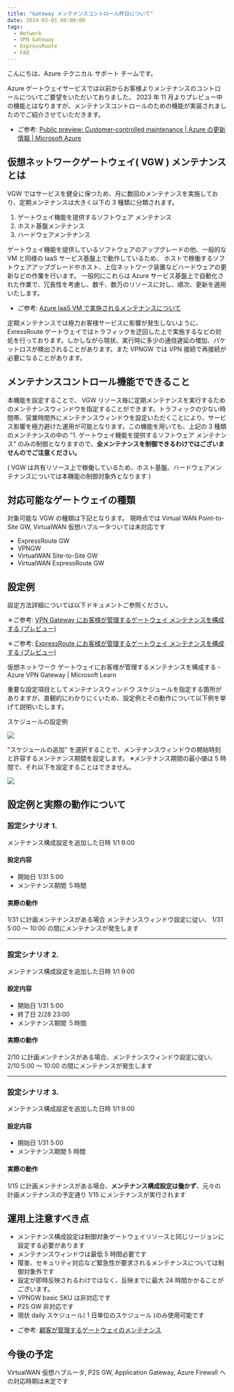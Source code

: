 ```yaml
---
title: "Gateway メンテナンスコントロール昨日について"
date: 2024-03-01 00:00:00
tags:
  - Network
  - VPN Gateway
  - ExpressRoute
  - FAQ
---
```


こんにちは、Azure テクニカル サポート チームです。

Azure ゲートウェイサービスでは以前からお客様よりメンテナンスのコントロールについてご要望をいただいておりました。
2023 年 11 月よりプレビュー中の機能とはなりますが、メンテナンスコントロールのための機能が実装されましたのでご紹介させていただきます。

* ご参考: [Public preview: Customer-controlled maintenance | Azure の更新情報 | Microsoft Azure](https://azure.microsoft.com/ja-jp/updates/public-preview-customercontrolled-maintenance/)

## 仮想ネットワークゲートウェイ( VGW ) メンテナンスとは
VGW ではサービスを健全に保つため、月に数回のメンテナンスを実施しており、定期メンテナンスは大きく以下の 3 種類に分類されます。

1. ゲートウェイ機能を提供するソフトウェア メンテナンス
2. ホスト基盤メンテナンス 
3. ハードウェアメンテナンス

ゲートウェイ機能を提供しているソフトウェアのアップグレードの他、一般的な VM と同様の IaaS サービス基盤上で動作しているため、
ホストで稼働するソフトウェアアップグレードやホスト、上位ネットワーク装置などハードウェアの更新などの作業を行います。
一般的にこれらは Azure サービス基盤上で自動化された作業で、冗長性を考慮し、数千、数万のリソースに対し、順次、更新を適用いたします。

* ご参考: [Azure IaaS VM で実施されるメンテナンスについて](https://jpaztech.github.io/blog/vm/vm-maintenance/)


定期メンテナンスでは極力お客様サービスに影響が発生しないように、ExressRoute ゲートウェイではトラフィックを迂回した上で実施するなどの対処を行っております。しかしながら現状、実行時に多少の通信遅延の増加、パケットロスが検出されることがあります。また VPNGW では VPN 接続で再接続が必要になることがあります。

## メンテナンスコントロール機能でできること
本機能を設定することで、 VGW リソース毎に定期メンテナンスを実行するためのメンテナンスウィンドウを指定することができます。トラフィックの少ない時間帯、営業時間外にメンテナンスウィンドウを設定いただくことにより、サービス影響を極力避けた運用が可能となります。この機能を用いても、上記の 3 種類のメンテナンスの中の "1. ゲートウェイ機能を提供するソフトウェア メンテナンス” のみの制御となりますので、**全メンテナンスを制御できるわけではございませんのでご注意ください。**

( VGW は共有リソース上で稼働しているため、ホスト基盤、ハードウェアメンテナンスについては本機能の制御対象外となります )

## 対応可能なゲートウェイの種類
対象可能な VGW の種類は下記となります。
現時点では Virtual WAN Point-to-Site GW, VirtualWAN 仮想ハブルータついては未対応です

- ExpressRoute GW
- VPNGW
- VirtualWAN Site-to-Site GW
- VirtualWAN ExpressRoute GW

## 設定例
設定方法詳細については以下ドキュメントご参照ください。

＊ご参考: [VPN Gateway にお客様が管理するゲートウェイ メンテナンスを構成する (プレビュー)](https://learn.microsoft.com/ja-jp/azure/vpn-gateway/customer-controlled-gateway-maintenance)

＊ご参考: [ExpressRoute にお客様が管理するゲートウェイ メンテナンスを構成する (プレビュー)](https://learn.microsoft.com/ja-jp/azure/expressroute/customer-controlled-gateway-maintenance)

仮想ネットワーク ゲートウェイにお客様が管理するメンテナンスを構成する - Azure VPN Gateway | Microsoft Learn

重要な設定項目としてメンテナンスウィンドウ スケジュールを指定する箇所がありますが、直観的にわかりにくいため、設定例とその動作について以下例を挙げて説明いたします。

スケジュールの設定例

![](./gw-maintenance/maintenance_control_1.png) 

"スケジュールの追加" を選択することで、メンテナンスウィンドウの開始時刻と許容するメンテナンス期間を設定します。
※メンテナンス期間の最小値は 5 時間で、それ以下を設定することはできません。

![](./gw-maintenance/maintenance_control_2.png) 

## 設定例と実際の動作について

### 設定シナリオ 1.
メンテナンス構成設定を追加した日時 1/1 9:00

#### 設定内容
- 開始日 1/31 5:00 
- メンテナンス期間 ５時間

#### 実際の動作
1/31 に計画メンテナンスがある場合
メンテナンスウィンドウ設定に従い、 1/31 5:00 ～ 10:00 の間にメンテナンスが発生します

---

### 設定シナリオ 2. 
メンテナンス構成設定を追加した日時 1/1 9:00

#### 設定内容
- 開始日 1/31 5:00 
- 終了日 2/28 23:00
- メンテナンス期間 ５時間

#### 実際の動作
2/10 に計画メンテナンスがある場合、メンテナンスウィンドウ設定に従い、 2/10 5:00 ～ 10:00 の間にメンテナンスが発生します

---

### 設定シナリオ 3.
メンテナンス構成設定を追加した日時 1/1 9:00

#### 設定内容
- 開始日 1/31 5:00 
- メンテナンス期間 5 時間

#### 実際の動作
1/15 に計画メンテナンスがある場合、**メンテナンス構成設定は働かず**、元々の計画メンテナンスの予定通り 1/15 にメンテナンスが実行されます

## 運用上注意すべき点
- メンテナンス構成設定は制御対象ゲートウェイリソースと同じリージョンに設定する必要があります
- メンテナンスウィンドウは最低 5 時間必要です
- 障害、セキュリティ対応など緊急性が要求されるメンテナンスについては制御対象外です
- 設定が即時反映されるわけではなく、反映までに最大 24 時間かかることがございます。
- VPNGW basic SKU は非対応です
- P2S GW 非対応です
- 現状 daily スケジュール( 1 日単位のスケジュール )のみ使用可能です


* ご参考: [顧客が管理するゲートウェイのメンテナンス](https://learn.microsoft.com/ja-jp/azure/vpn-gateway/vpn-gateway-vpn-faq#customer-controlled)

## 今後の予定
VirtualWAN 仮想ハブルータ, P2S GW, Application Gateway, Azure Firewall への対応時期は未定です
